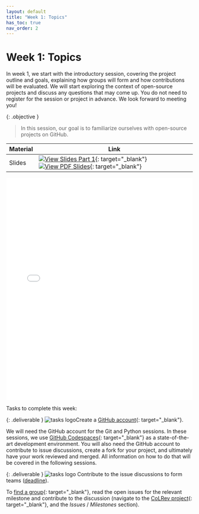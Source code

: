 ```yaml
---
layout: default
title: "Week 1: Topics"
has_toc: true
nav_order: 2
---
```


# Week 1: Topics

In week 1, we start with the introductory session, covering the project outline and goals, explaining how groups will form and how contributions will be evaluated.
We will start exploring the context of open-source projects and discuss any questions that may come up.
You do not need to register for the session or project in advance.
We look forward to meeting you!

{: .objective }
> In this session, our goal is to familiarize ourselves with open-source projects on GitHub.

| **Material**         | **Link**                                                                                                                           |
|-----------------------|----------------------------------------------------------------------------------------------------------------------------------|
| Slides  | [![View Slides Part 1](https://img.shields.io/badge/View-HTML%20Slides-orange?logo=html5)](../output/01-topics.html){: target="_blank"} [![View PDF Slides](https://img.shields.io/badge/Download-PDF-orange?logo=adobe)](../output/01-topics.pdf){: target="_blank"} |

<iframe src="../output/01-topics.html" width="100%" height="600px" frameborder="0" allowfullscreen></iframe>

Tasks to complete this week:

{: .deliverable }
![tasks logo](../assets/iconmonstr-clipboard-5.svg)Create a [GitHub account](https://github.com/signup){: target="_blank"}.

We will need the GitHub account for the Git and Python sessions.
In these sessions, we use [GitHub Codespaces](https://github.com/features/codespaces){: target="_blank"} as a state-of-the-art development environment.
You will also need the GitHub account to contribute to issue discussions, create a fork for your project, and ultimately have your work reviewed and merged.
All information on how to do that will be covered in the following sessions.

{: .deliverable }
![tasks logo](../assets/iconmonstr-clipboard-5.svg) Contribute to the issue discussions to form teams ([deadline](../index.html#deliverables)).

To [find a group](https://digital-work-lab.github.io/open-source-project/output/01-topics.html#8){: target="_blank"}, read the open issues for the relevant milestone and contribute to the discussion (navigate to the [CoLRev project](https://github.com/CoLRev-Environment/colrev){: target="_blank"}, and the _Issues_ / _Milestones_ section).
